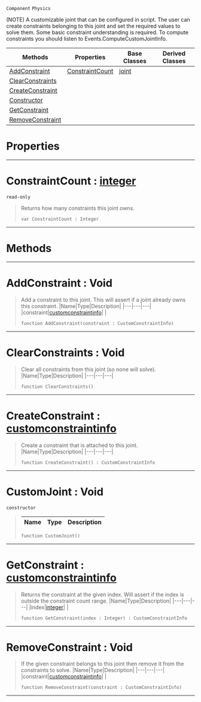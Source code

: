  `Component` `Physics`



(NOTE) A customizable joint that can be configured in script. The user can create constraints belonging to this joint and set the required values to solve them. Some basic constraint understanding is required. To compute constraints you should listen to Events.ComputeCustomJointInfo.

|Methods|Properties|Base Classes|Derived Classes|
|---|---|---|---|
|[ AddConstraint](https://github.com/ArendDanielek/ZeroDocsTest/blob/master/code_reference/class_reference/customjoint.markdown#addconstraint-void)|[ ConstraintCount](https://github.com/ArendDanielek/ZeroDocsTest/blob/master/code_reference/class_reference/customjoint.markdown#constraintcount-zero-eng)|[joint](https://github.com/ArendDanielek/ZeroDocsTest/blob/master/code_reference/class_reference/joint.markdown)| |
|[ ClearConstraints](https://github.com/ArendDanielek/ZeroDocsTest/blob/master/code_reference/class_reference/customjoint.markdown#clearconstraints-void)| | | |
|[ CreateConstraint](https://github.com/ArendDanielek/ZeroDocsTest/blob/master/code_reference/class_reference/customjoint.markdown#createconstraint-zero-en)| | | |
|[ Constructor](https://github.com/ArendDanielek/ZeroDocsTest/blob/master/code_reference/class_reference/customjoint.markdown#customjoint-void)| | | |
|[ GetConstraint](https://github.com/ArendDanielek/ZeroDocsTest/blob/master/code_reference/class_reference/customjoint.markdown#getconstraint-zero-engin)| | | |
|[ RemoveConstraint](https://github.com/ArendDanielek/ZeroDocsTest/blob/master/code_reference/class_reference/customjoint.markdown#removeconstraint-void)| | | |


 #  Properties


---  
 #  ConstraintCount : [integer](https://github.com/ArendDanielek/ZeroDocsTest/blob/master/code_reference/zilch_base_types/integer.markdown)

 `read-only`

> Returns how many constraints this joint owns.
> ``` lang=cpp, name=Zilch
> var ConstraintCount : Integer


---  
 #  Methods


---  
 #  AddConstraint : Void

> Add a constraint to this joint. This will assert if a joint already owns this constraint.
> |Name|Type|Description|
> |---|---|---|
> |constraint|[customconstraintinfo](https://github.com/ArendDanielek/ZeroDocsTest/blob/master/code_reference/class_reference/customconstraintinfo.markdown)| |
> ``` lang=cpp, name=Zilch
> function AddConstraint(constraint : CustomConstraintInfo)
> ``` 


---  
 #  ClearConstraints : Void

> Clear all constraints from this joint (so none will solve).
> |Name|Type|Description|
> |---|---|---|
> ``` lang=cpp, name=Zilch
> function ClearConstraints()
> ``` 


---  
 #  CreateConstraint : [customconstraintinfo](https://github.com/ArendDanielek/ZeroDocsTest/blob/master/code_reference/class_reference/customconstraintinfo.markdown)

> Create a constraint that is attached to this joint.
> |Name|Type|Description|
> |---|---|---|
> ``` lang=cpp, name=Zilch
> function CreateConstraint() : CustomConstraintInfo
> ``` 


---  
 #  CustomJoint : Void

 `constructor`

> 
> |Name|Type|Description|
> |---|---|---|
> ``` lang=cpp, name=Zilch
> function CustomJoint()
> ``` 


---  
 #  GetConstraint : [customconstraintinfo](https://github.com/ArendDanielek/ZeroDocsTest/blob/master/code_reference/class_reference/customconstraintinfo.markdown)

> Returns the constraint at the given index. Will assert if the index is outside the constraint count range.
> |Name|Type|Description|
> |---|---|---|
> |index|[integer](https://github.com/ArendDanielek/ZeroDocsTest/blob/master/code_reference/zilch_base_types/integer.markdown)| |
> ``` lang=cpp, name=Zilch
> function GetConstraint(index : Integer) : CustomConstraintInfo
> ``` 


---  
 #  RemoveConstraint : Void

> If the given constraint belongs to this joint then remove it from the constraints to solve.
> |Name|Type|Description|
> |---|---|---|
> |constraint|[customconstraintinfo](https://github.com/ArendDanielek/ZeroDocsTest/blob/master/code_reference/class_reference/customconstraintinfo.markdown)| |
> ``` lang=cpp, name=Zilch
> function RemoveConstraint(constraint : CustomConstraintInfo)
> ``` 


---  
 
  
  
  
  
  
  
  

 